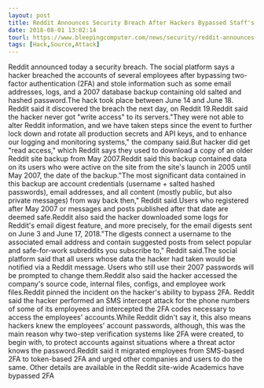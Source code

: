 ```yaml
---
layout: post
title: Reddit Announces Security Breach After Hackers Bypassed Staff's 2FA
date: 2018-08-01 13:02:14
tourl: https://www.bleepingcomputer.com/news/security/reddit-announces-security-breach-after-hackers-bypassed-staffs-2fa/
tags: [Hack,Source,Attack]
---
```

Reddit announced today a security breach. The social platform says a hacker breached the accounts of several employees after bypassing two-factor authentication (2FA) and stole information such as some email addresses, logs, and a 2007 database backup containing old salted and hashed password.The hack took place between June 14 and June 18. Reddit said it discovered the breach the next day, on Reddit 19.Reddit said the hacker never got "write access" to its servers."They were not able to alter Reddit information, and we have taken steps since the event to further lock down and rotate all production secrets and API keys, and to enhance our logging and monitoring systems," the company said.But hacker did get "read access," which Reddit says they used to download a copy of an older Reddit site backup from May 2007.Reddit said this backup contained data on its users who were active on the site from the site's launch in 2005 until May 2007, the date of the backup."The most significant data contained in this backup are account credentials (username + salted hashed passwords), email addresses, and all content (mostly public, but also private messages) from way back then," Reddit said.Users who registered after May 2007 or messages and posts published after that date are deemed safe.Reddit also said the hacker downloaded some logs for Reddit's email digest feature, and more precisely, for the email digests sent on June 3 and June 17, 2018."The digests connect a username to the associated email address and contain suggested posts from select popular and safe-for-work subreddits you subscribe to," Reddit said.The social platform said that all users whose data the hacker had taken would be notified via a Reddit message. Users who still use their 2007 passwords will be prompted to change them.Reddit also said the hacker accessed the company's source code, internal files, configs, and employee work files.Reddit pinned the incident on the hacker's ability to bypass 2FA. Reddit said the hacker performed an SMS intercept attack for the phone numbers of some of its employees and intercepted the 2FA codes necessary to access the employees' accounts.While Reddit didn't say it, this also means hackers knew the employees' account passwords, although, this was the main reason why two-step verification systems like 2FA were created, to begin with, to protect accounts against situations where a threat actor knows the password.Reddit said it migrated employees from SMS-based 2FA to token-based 2FA and urged other companies and users to do the same. Other details are available in the Reddit site-wide Academics have bypassed 2FA 